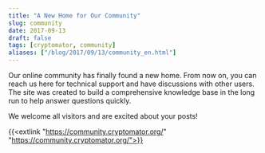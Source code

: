 ```yaml
---
title: "A New Home for Our Community"
slug: community
date: 2017-09-13
draft: false
tags: [cryptomator, community]
aliases: ["/blog/2017/09/13/community_en.html"]
---
```

Our online community has finally found a new home. From now on, you can reach us here for technical support and have discussions with other users. The site was created to build a comprehensive knowledge base in the long run to help answer questions quickly.

We welcome all visitors and are excited about your posts!

{{<extlink "https://community.cryptomator.org/" "https://community.cryptomator.org/">}}
